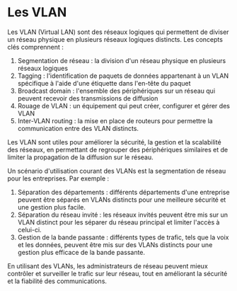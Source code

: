 # Les VLAN

Les VLAN (Virtual LAN) sont des réseaux logiques qui permettent de diviser un réseau physique en plusieurs réseaux logiques distincts. Les concepts clés comprennent :

1. Segmentation de réseau : la division d'un réseau physique en plusieurs réseaux logiques
2. Tagging : l'identification de paquets de données appartenant à un VLAN spécifique à l'aide d'une étiquette dans l'en-tête du paquet
3. Broadcast domain : l'ensemble des périphériques sur un réseau qui peuvent recevoir des transmissions de diffusion
4. Rouage de VLAN : un équipement qui peut créer, configurer et gérer des VLAN
5. Inter-VLAN routing : la mise en place de routeurs pour permettre la communication entre des VLAN distincts.

Les VLAN sont utiles pour améliorer la sécurité, la gestion et la scalabilité des réseaux, en permettant de regrouper des périphériques similaires et de limiter la propagation de la diffusion sur le réseau.

Un scénario d'utilisation courant des VLANs est la segmentation de réseau pour les entreprises. Par exemple :

1. Séparation des départements : différents départements d'une entreprise peuvent être séparés en VLANs distincts pour une meilleure sécurité et une gestion plus facile.
2. Séparation du réseau invité : les réseaux invités peuvent être mis sur un VLAN distinct pour les séparer du réseau principal et limiter l'accès à celui-ci.
3. Gestion de la bande passante : différents types de trafic, tels que la voix et les données, peuvent être mis sur des VLANs distincts pour une gestion plus efficace de la bande passante.

En utilisant des VLANs, les administrateurs de réseau peuvent mieux contrôler et surveiller le trafic sur leur réseau, tout en améliorant la sécurité et la fiabilité des communications.
